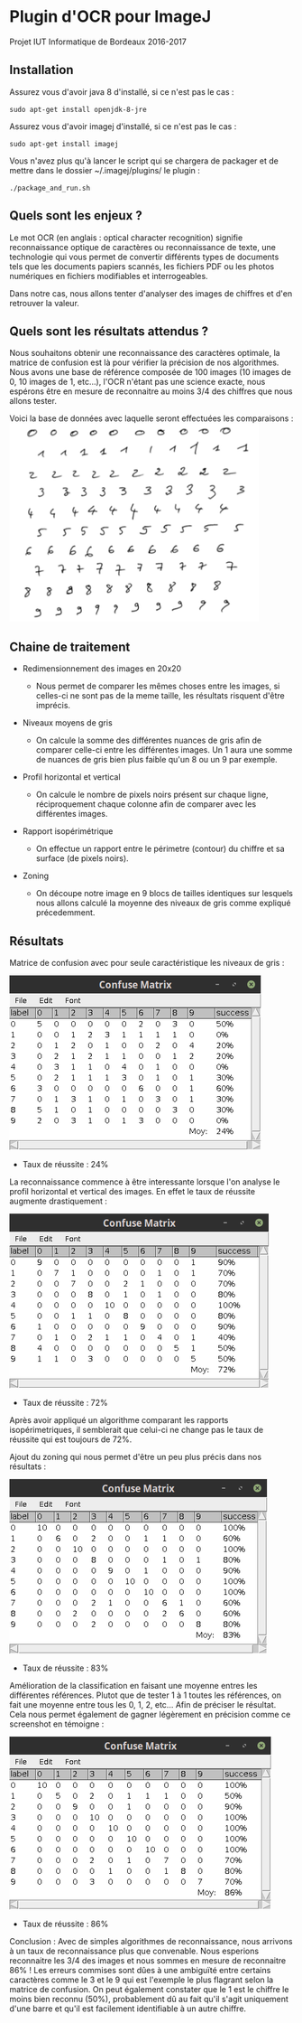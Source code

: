 # Plugin d'OCR pour ImageJ

Projet IUT Informatique de Bordeaux 2016-2017

## Installation

Assurez vous d'avoir java 8 d'installé, si ce n'est pas le cas :
```
sudo apt-get install openjdk-8-jre
```

Assurez vous d'avoir imagej d'installé, si ce n'est pas le cas :
```
sudo apt-get install imagej
```

Vous n'avez plus qu'à lancer le script qui se chargera de packager et de mettre dans le dossier ~/.imagej/plugins/ le plugin :
```
./package_and_run.sh
```

## Quels sont les enjeux ?
Le mot OCR (en anglais : optical character recognition) signifie reconnaissance optique de caractères ou reconnaissance de texte, une technologie qui vous permet de convertir différents types de documents tels que les documents papiers scannés, les fichiers PDF ou les photos numériques en fichiers modifiables et interrogeables.

Dans notre cas, nous allons tenter d'analyser des images de chiffres et d'en retrouver la valeur.

## Quels sont les résultats attendus ?
Nous souhaitons obtenir une reconnaissance des caractères optimale, la matrice de confusion est là pour vérifier la précision de nos algorithmes.
Nous avons une base de référence composée de 100 images (10 images de 0, 10 images de 1, etc...), l'OCR n'étant pas une science exacte, nous espérons être en mesure de reconnaitre au moins 3/4 des chiffres que nous allons tester.

Voici la base de données avec laquelle seront effectuées les comparaisons :
![bdd](https://github.com/ShellCode33/OCR-Project/raw/master/screenshots/bdd.png)

## Chaine de traitement
* Redimensionnement des images en 20x20
    * Nous permet de comparer les mêmes choses entre les images, si celles-ci ne sont pas de la meme taille, les résultats risquent d'être imprécis.

* Niveaux moyens de gris
    * On calcule la somme des différentes nuances de gris afin de comparer celle-ci entre les différentes images. Un 1 aura une somme de nuances de gris bien plus faible qu'un 8 ou un 9 par exemple.

* Profil horizontal et vertical
    * On calcule le nombre de pixels noirs présent sur chaque ligne, réciproquement chaque colonne afin de comparer avec les différentes images.

* Rapport isopérimétrique
    * On effectue un rapport entre le périmetre (contour) du chiffre et sa surface (de pixels noirs).

* Zoning
    * On découpe notre image en 9 blocs de tailles identiques sur lesquels nous allons calculé la moyenne des niveaux de gris comme expliqué précedemment.

## Résultats
Matrice de confusion avec pour seule caractéristique les niveaux de gris :

![result1](https://github.com/ShellCode33/OCR-Project/raw/master/screenshots/result1.png)

* Taux de réussite : 24%

La reconnaissance commence à être interessante lorsque l'on analyse le profil horizontal et vertical des images. En effet le taux de réussite augmente drastiquement :

![result2](https://github.com/ShellCode33/OCR-Project/raw/master/screenshots/result2.png)

* Taux de réussite : 72%

Après avoir appliqué un algorithme comparant les rapports isopérimetriques, il semblerait que celui-ci ne change pas le taux de réussite qui est toujours de 72%.

Ajout du zoning qui nous permet d'être un peu plus précis dans nos résultats :

![result3](https://github.com/ShellCode33/OCR-Project/raw/master/screenshots/result3.png)

* Taux de réussite : 83%

Amélioration de la classification en faisant une moyenne entres les différentes références. Plutot que de tester 1 à 1 toutes les références, on fait une moyenne entre tous les 0, 1, 2, etc... Afin de préciser le résultat.
Cela nous permet également de gagner légèrement en précision comme ce screenshot en témoigne :

![result4](https://github.com/ShellCode33/OCR-Project/raw/master/screenshots/result4.png)

* Taux de réussite : 86%

Conclusion : Avec de simples algorithmes de reconnaissance, nous arrivons à un taux de reconnaissance plus que convenable. Nous esperions reconnaitre les 3/4 des images et nous sommes en mesure de reconnaitre 86% ! Les erreurs commises sont dûes à une ambiguïté entre certains caractères comme le 3 et le 9 qui est l'exemple le plus flagrant selon la matrice de confusion. On peut également constater que le 1 est le chiffre le moins bien reconnu (50%), probablement dû au fait qu'il s'agit uniquement d'une barre et qu'il est facilement identifiable à un autre chiffre. 
